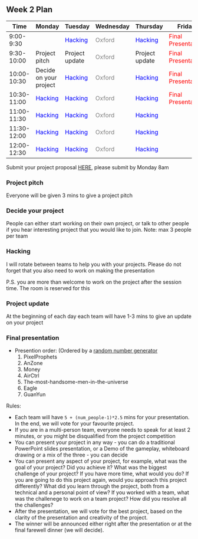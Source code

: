 ## Week 2 Plan
| Time         | Monday                 | Tuesday            | Wednesday          | Thursday           | Friday             |
|--------------|------------------------|--------------------|--------------------|--------------------|--------------------|
| 9:00-9:30    |                        | <span style="color: blue">Hacking</span>            | <span style="color: gray">Oxford</span> | <span style="color: blue">Hacking</span>            | <span style="color: red">Final Presentation</span> | 
| 9:30-10:00   | Project pitch          | Project update     | <span style="color: gray">Oxford</span> | Project update     | <span style="color: red">Final Presentation</span> |
| 10:00-10:30  | Decide on your project | <span style="color: blue">Hacking</span>            | <span style="color: gray">Oxford</span> | <span style="color: blue">Hacking</span>            | <span style="color: red">Final Presentation</span> |
| 10:30-11:00  | <span style="color: blue">Hacking</span>                | <span style="color: blue">Hacking</span>            | <span style="color: gray">Oxford</span> | <span style="color: blue">Hacking</span>            | <span style="color: red">Final Presentation</span> |
| 11:00-11:30  | <span style="color: blue">Hacking</span>                | <span style="color: blue">Hacking</span>            | <span style="color: gray">Oxford</span> | <span style="color: blue">Hacking</span>            |                    |
| 11:30-12:00  | <span style="color: blue">Hacking</span>                | <span style="color: blue">Hacking</span>            | <span style="color: gray">Oxford</span> | <span style="color: blue">Hacking</span>            |                    |
| 12:00-12:30  | <span style="color: blue">Hacking</span>                | <span style="color: blue">Hacking</span>            | <span style="color: gray">Oxford</span> | <span style="color: blue">Hacking</span>            |                    |

Submit your project proposal [HERE](https://forms.gle/ToV8y3TrHLMUhrFa7), please submit by Monday 8am

### Project pitch

Everyone will be given 3 mins to give a project pitch

### Decide your project

People can either start working on their own project, or talk to other people if you hear interesting project that you would like to join. Note: max 3 people per team

### Hacking

I will rotate between teams to help you with your projects. Please do not forget that you also need to work on making the presentation

P.S. you are more than welcome to work on the project after the session time. The room is reserved for this

### Project update

At the beginning of each day each team will have 1-3 mins to give an update on your project

### Final presentation

* Presention order: (Ordered by a [random number generator](https://www.google.com/search?q=random+number+generator&oq=random+number+generator&gs_lcrp=EgZjaHJvbWUyBggAEEUYOdIBCDQ1NDFqMGo3qAIAsAIA&sourceid=chrome&ie=UTF-8)
  1. PixelProphets
  2. AnZone
  3. Money
  4. AirCtrl
  5. The-most-handsome-men-in-the-universe
  6. Eagle
  7. GuanYun

Rules:
* Each team will have `5 + (num_people-1)*2.5` mins for your presentation. In the end, we will vote for your favourite project.
* If you are in a multi-person team, everyone needs to speak for at least 2 minutes, or you might be disqualified from the project competition
* You can present your project in any way - you can do a traditional PowerPoint slides presentation, or a Demo of the gameplay, whiteboard drawing or a mix of the three - you can decide
* You can present any aspect of your project, for example, what was the goal of your project? Did you achieve it? What was the biggest challenge of your project? If you have more time, what would you do? If you are going to do this project again, would you approach this project differently? What did you learn through the project, both from a technical and a personal point of view? If you worked with a team, what was the challenege to work on a team project? How did you resolve all the challenges? 
* After the presentation, we will vote for the best project, based on the clarity of the presentation and creativity of the project.
* The winner will be announced either right after the presentation or at the final farewell dinner (we will decide).


